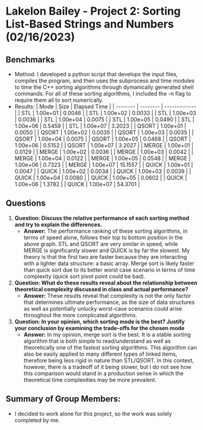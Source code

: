 # Lakelon Bailey - Project 2: Sorting List-Based Strings and Numbers (02/16/2023)
## Benchmarks
- Method: I developed a python script that develops the input files, compiles the program, and then uses the subprocess and time modules to time the C++ sorting algorithms through dymanically generated shell commands. For all of these sorting algorithms, I included the -n flag to require them all to sort numerically.
- Results:
    |   Mode   |   Size   | Elapsed Time  |
    | -------- | -------- | ------------- |
    |   STL    | 1.00e+01 |    0.0046     |
    |   STL    | 1.00e+02 |    0.0033     |
    |   STL    | 1.00e+03 |    0.0036     |
    |   STL    | 1.00e+04 |    0.0075     |
    |   STL    | 1.00e+05 |    0.0490     |
    |   STL    | 1.00e+06 |    0.5459     |
    |   STL    | 1.00e+07 |    3.2023     |
    |  QSORT   | 1.00e+01 |    0.0050     |
    |  QSORT   | 1.00e+02 |    0.0035     |
    |  QSORT   | 1.00e+03 |    0.0035     |
    |  QSORT   | 1.00e+04 |    0.0075     |
    |  QSORT   | 1.00e+05 |    0.0468     |
    |  QSORT   | 1.00e+06 |    0.5152     |
    |  QSORT   | 1.00e+07 |    3.2027     |
    |  MERGE   | 1.00e+01 |    0.0129     |
    |  MERGE   | 1.00e+02 |    0.0036     |
    |  MERGE   | 1.00e+03 |    0.0042     |
    |  MERGE   | 1.00e+04 |    0.0122     |
    |  MERGE   | 1.00e+05 |    0.0548     |
    |  MERGE   | 1.00e+06 |    0.7323     |
    |  MERGE   | 1.00e+07 |    15.1557    |
    |  QUICK   | 1.00e+01 |    0.0047     |
    |  QUICK   | 1.00e+02 |    0.0034     |
    |  QUICK   | 1.00e+03 |    0.0039     |
    |  QUICK   | 1.00e+04 |    0.0080     |
    |  QUICK   | 1.00e+05 |    0.0602     |
    |  QUICK   | 1.00e+06 |    1.3782     |
    |  QUICK   | 1.00e+07 |    54.3701    |

## Questions
1. **Question: Discuss the relative performance of each sorting method and try to explain the differences.**
    - **Answer:** The performance ranking of these sorting algorithms, in terms of speed alone, follows their top to bottom position in the above graph. STL and QSORT are very similar in speed, while MERGE is significantly slower and QUICK is by far the slowest. My theory is that the first two are faster because they are interacting with a lighter data structure: a basic array. Merge sort is likely faster than quick sort due to its better worst case scenario in terms of time complexity (quick sort pivot point could be bad).
2. **Question: What do these results reveal about the relationship between theoretical complexity discussed in class and actual performance?**
    - **Answer:** These results reveal that complexity is not the only factor that determines ultimate performance, as the size of data structures as well as potentially unlucky worst-case scenarios could arise throughout the more complicated algorithms.
3. **Question: In your opinion, which sorting mode is the best? Justify your conclusion by examining the trade-offs for the chosen mode**
    - **Answer:** In my opinion, merge sort is the best. It is a stable sorting algorithm that is both simple to read/understand as well as theoretically one of the fastest sorting algorithms. This algorithm can also be easily applied to many different types of linked items, therefore being less rigid in nature than STL/QSORT. In this context, however, there is a tradeoff of it being slower, but I do not see how this comparison would stand in a production sense in which the theoretical time complexities may be more prevalent.

## Summary of Group Members:
- I decided to work alone for this project, so the work was solely completed by me.